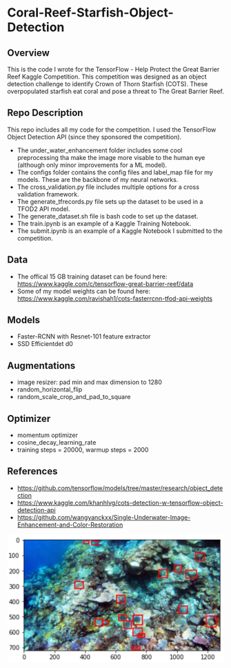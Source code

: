 # Coral-Reef-Starfish-Object-Detection

## Overview
This is the code I wrote for the TensorFlow - Help Protect the Great Barrier Reef Kaggle Competition. This competition was designed as an object detection challenge to identify Crown of Thorn Starfish (COTS). These overpopulated starfish eat coral and pose a threat to The Great Barrier Reef.

## Repo Description
This repo includes all my code for the competition. I used the TensorFlow Object Detection API (since they sponsored the competition). 
- The under_water_enhancement folder includes some cool preprocessing tha make the image more visable to the human eye (although only minor improvements for a ML model). 
- The configs folder contains the config files and label_map file for my models. These are the backbone of my neural networks.
- The cross_validation.py file includes multiple options for a cross validation framework.
- The generate_tfrecords.py file sets up the dataset to be used in a TFOD2 API model.
- The generate_dataset.sh file is bash code to set up the dataset.
- The train.ipynb is an example of a Kaggle Training Notebook.
- The submit.ipynb is an example of a Kaggle Notebook I submitted to the competition.

## Data
- The offical 15 GB training dataset can be found here: https://www.kaggle.com/c/tensorflow-great-barrier-reef/data
- Some of my model weights can be found here: https://www.kaggle.com/ravishah1/cots-fasterrcnn-tfod-api-weights

## Models
- Faster-RCNN with Resnet-101 feature extractor
- SSD Efficientdet d0

## Augmentations
- image resizer: pad min and max dimension to 1280
- random_horizontal_flip
- random_scale_crop_and_pad_to_square

## Optimizer
- momentum optimizer
- cosine_decay_learning_rate
- training steps = 20000, warmup steps = 2000

## References
- https://github.com/tensorflow/models/tree/master/research/object_detection
- https://www.kaggle.com/khanhlvg/cots-detection-w-tensorflow-object-detection-api
- https://github.com/wangyanckxx/Single-Underwater-Image-Enhancement-and-Color-Restoration



![image](https://github.com/RaviShah1/Coral-Reef-Starfish-Object-Detection/blob/main/underwater_image_enhancement/example_labeled.png)

